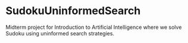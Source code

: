 # SudokuUninformedSearch
Midterm project for Introduction to Artificial Intelligence where we solve Sudoku using uninformed search strategies.
